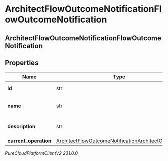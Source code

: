 # ArchitectFlowOutcomeNotificationFlowOutcomeNotification

## ArchitectFlowOutcomeNotificationFlowOutcomeNotification

## Properties

|Name | Type | Description | Notes|
|------------ | ------------- | ------------- | -------------|
| **id** | str | The flow outcome ID | [optional] |
| **name** | str | The flow outcome name | [optional] |
| **description** | str | The flow outcome description | [optional] |
| **current_operation** | [ArchitectFlowOutcomeNotificationArchitectOperation](ArchitectFlowOutcomeNotificationArchitectOperation) |  | [optional] |



_PureCloudPlatformClientV2 231.0.0_
